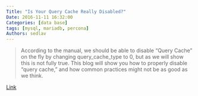 ```yaml
---
Title: "Is Your Query Cache Really Disabled?"
Date: 2016-11-11 16:32:00
Categories: [data base]
tags: [mysql, mariadb, percona]
Authors: sedlav
---
```


> According to the manual, we should be able to disable “Query Cache” on the fly by changing query_cache_type to 0, but as we will show this is not fully true. This blog will show you how to properly disable “query cache,” and how common practices might not be as good as we think.

[Link](https://www.percona.com/blog/2016/11/11/is-your-query-cache-really-disabled/)

